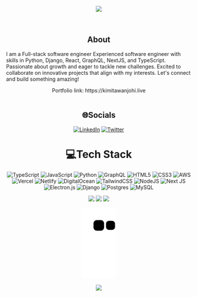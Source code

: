 
<p align="center">
<img src="header.svg" />
</p>
<br/>
<div align="center">
<h2> About </h2>
  <p align="start">
  I am a Full-stack software engineer Experienced software engineer with skills in Python, Django, React, GraphQL, NextJS, and TypeScript. Passionate about growth and eager to tackle new challenges. Excited to collaborate on innovative projects that align with my interests. Let's connect and build something amazing!
  </p>
  <p> Portfolio link: https://kimitawanjohi.live
   <br />
  <br/> 
  
  
## 🌐Socials
[![LinkedIn](https://img.shields.io/badge/LinkedIn-%230077B5.svg?logo=linkedin&logoColor=white)](https://linkedin.com/in/kimitawanjohi) [![Twitter](https://img.shields.io/badge/Twitter-%231DA1F2.svg?logo=Twitter&logoColor=white)](https://twitter.com/kimitaw) 

# 💻Tech Stack
![TypeScript](https://img.shields.io/badge/typescript-%23007ACC.svg?style=plastic&logo=typescript&logoColor=white) ![JavaScript](https://img.shields.io/badge/javascript-%23323330.svg?style=plastic&logo=javascript&logoColor=%23F7DF1E) ![Python](https://img.shields.io/badge/python-3670A0?style=plastic&logo=python&logoColor=ffdd54) ![GraphQL](https://img.shields.io/badge/-GraphQL-E10098?style=plastic&logo=graphql&logoColor=white) ![HTML5](https://img.shields.io/badge/html5-%23E34F26.svg?style=plastic&logo=html5&logoColor=white) ![CSS3](https://img.shields.io/badge/css3-%231572B6.svg?style=plastic&logo=css3&logoColor=white) ![AWS](https://img.shields.io/badge/AWS-%23FF9900.svg?style=plastic&logo=amazon-aws&logoColor=white) ![Vercel](https://img.shields.io/badge/vercel-%23000000.svg?style=plastic&logo=vercel&logoColor=white) ![Netlify](https://img.shields.io/badge/netlify-%23000000.svg?style=plastic&logo=netlify&logoColor=#00C7B7) ![DigitalOcean](https://img.shields.io/badge/DigitalOcean-%230167ff.svg?style=plastic&logo=digitalOcean&logoColor=white) ![TailwindCSS](https://img.shields.io/badge/tailwindcss-%2338B2AC.svg?style=plastic&logo=tailwind-css&logoColor=white) ![NodeJS](https://img.shields.io/badge/node.js-6DA55F?style=plastic&logo=node.js&logoColor=white) ![Next JS](https://img.shields.io/badge/Next-black?style=plastic&logo=next.js&logoColor=white) ![Electron.js](https://img.shields.io/badge/Electron-191970?style=plastic&logo=Electron&logoColor=white) ![Django](https://img.shields.io/badge/django-%23092E20.svg?style=plastic&logo=django&logoColor=white) ![Postgres](https://img.shields.io/badge/postgres-%23316192.svg?style=plastic&logo=postgresql&logoColor=white) ![MySQL](https://img.shields.io/badge/mysql-%2300f.svg?style=plastic&logo=mysql&logoColor=white)
 
<td>
  <tr><img height="180em" src="https://github-readme-stats.vercel.app/api?username=kimitawanjohi&show_icons=true&theme=github_dark&include_all_commits=true&count_private=true"/></tr>
  <tr><img height="180em" src="https://github-readme-stats.vercel.app/api/top-langs/?username=kimitawanjohi&layout=compact&langs_count=7&theme=github_dark"/></tr>
   <tr><img src="https://github-readme-streak-stats.herokuapp.com/?user=kimitawanjohi&show_icons=true&locale=en&layout=compact&theme=tokyonight"/></tr>
<td>
<br/>

![Snake animation](https://github.com/kimitawanjohi/kimitawanjohi/blob/output/github-contribution-grid-snake.svg)                                    

[![](https://visitcount.itsvg.in/api?id=kimitawanjohi&label=Profile%20Views&color=1&icon=3&pretty=true)](https://visitcount.itsvg.in)
